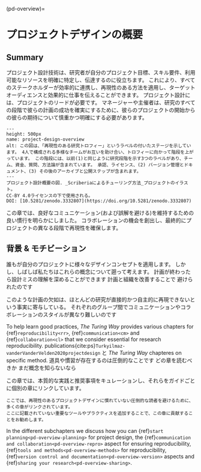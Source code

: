 (pd-overview)=
# プロジェクトデザインの概要

## Summary

プロジェクト設計技術は、研究者が自分のプロジェクト目標、スキル要件、利用可能なリソースを明確に特定し、伝達するのに役立ちます。 これにより、すべてのステークホルダーが効率的に連携し、再現性のある方法を適用し、ターゲットオーディエンスと効果的に仕事を伝えることができます。 プロジェクト設計には、プロジェクトのリードが必要です。 マネージャーや主催者は、研究のすべての段階で彼らの計画の成功を確実にするために、彼らのプロジェクトの開始からの彼らの期待について慎重かつ明確にする必要があります。

```{figure} ../figures/project-design-overview.jpg
---
height: 500px
name: project-design-overview
alt: この図は、「再現性のある研究トロフィー」というラベルの付いたステージを示しています。 4人で構成される多様なチームがお互いを助け合い、トロフィーに向かって階段を上がっています。 この階段には、以前(1)と同じように研究段階を示す3つのラベルがあり、チーム、資金、質問、方法論が含まれています。 承認、ライセンス、(2) バージョン管理とドキュメント、(3) その後のアーカイブと公開ステップが含まれます。
---
プロジェクト設計概要の図. _Scriberiaによるチューリング方法_プロジェクトのイラスト。
CC-BY 4.0ライセンスの下で使用される。
DOI: [10.5281/zenodo.3332807](https://doi.org/10.5281/zenodo.3332807)
```

この章では、良好なコミュニケーション(および誤解を避ける)を維持するための良い慣行を明らかにしました。 コラボレーションの機会を創出し、最終的にプロジェクトの異なる段階で再現性を確保します。

## 背景 & モチビーション

誰もが自分のプロジェクトに様々なデザインコンセプトを適用します。 しかし、しばしば私たちはこれらの概念について遡って考えます。 計画が終わったら設計ミスの理解を深めることができます 計画と組織を改善することで 避けられたのです

このような計画の欠如は、ほとんどの研究が直接的かつ自主的に再現できないという事実に寄与している。 それぞれのグループ間でコミュニケーションやコラボレーションのスタイルが異なり難しいのです

To help learn good practices, *The Turing Way* provides various chapters for {ref}`reproducibility<rr>`, {ref}`communication<cm>` and {ref}`collaboration<cl>` that we consider essential for research reproducibility. publications{cite:ps}`Turkyilmaz-vanderVanderVelden2020projectdesign` と _The Turing Way_ chapteres on specific method. 道具や慣習が存在するのは圧倒的なことです どの章を読むべきか まだ概念を知らないなら

この章では、本質的な実践と推奨事項をキュレーションし、それらをガイドごとに個別の章にリンクしています。

```{note}
ここでは、再現性のあるプロジェクトデザインに慣れていない圧倒的な読者を避けるために、多くの章がリンクされています。
ここに記載されていない重要なツールやプラクティスを追加することで、この章に貢献することをお勧めします。
```

In the different subchapters we discuss how you can {ref}`start planning<pd-overview-planning>` for project design, the {ref}`communication and collaboration<pd-overview-repro>` aspect for ensuring reproducibility, {ref}`tools and methods<pd-overview-methods>` for reproducibility, {ref}`version control and documentation<pd-overview-version>` aspects and {ref}`sharing your research<pd-overview-sharing>`.
